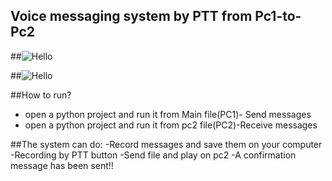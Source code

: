 ## Voice messaging system by PTT from Pc1-to-Pc2

##![Hello](http://s22.postimg.org/sv1h58zcx/all.png)


##![Hello](http://s17.postimg.org/f3hvzswdb/PC1.png)

##How to run? 
- open a python project and run it from Main file(PC1)- Send messages
- open a python project and run it from pc2 file(PC2)-Receive messages 

##The system can do:
-Record messages and save them on your computer
-Recording by PTT button
-Send file and play on pc2
-A confirmation message has been sent!!
